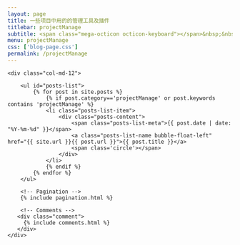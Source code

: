 ```yaml
---
layout: page
title: 一些项目中用的的管理工具及插件
titlebar: projectManage
subtitle: <span class="mega-octicon octicon-keyboard"></span>&nbsp;&nbsp;Git，Maven，Jekins，Gradle,Docker。
menu: projectManage
css: ['blog-page.css']
permalink: /projectManage
---
```


<div class="row">

    <div class="col-md-12">

        <ul id="posts-list">
            {% for post in site.posts %}
                {% if post.category=='projectManage' or post.keywords contains 'projectManage' %}
                <li class="posts-list-item">
                    <div class="posts-content">
                        <span class="posts-list-meta">{{ post.date | date: "%Y-%m-%d" }}</span>
                        <a class="posts-list-name bubble-float-left" href="{{ site.url }}{{ post.url }}">{{ post.title }}</a>
                        <span class='circle'></span>
                    </div>
                </li>
                {% endif %}
            {% endfor %}
        </ul> 

        <!-- Pagination -->
        {% include pagination.html %}

        <!-- Comments -->
       <div class="comment">
         {% include comments.html %}
       </div>
    </div>

</div>
<script>
    $(document).ready(function(){

        // Enable bootstrap tooltip
        $("body").tooltip({ selector: '[data-toggle=tooltip]' });

    });
</script>


